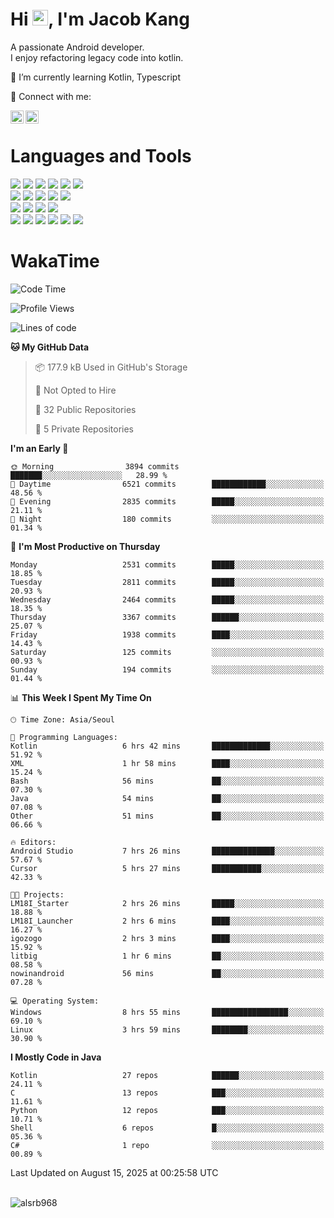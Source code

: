 # Hi <img src="https://media.giphy.com/media/hvRJCLFzcasrR4ia7z/giphy.gif" width="25px">, I'm Jacob Kang
A passionate Android developer.
</br>
I enjoy refactoring legacy code into kotlin.

🌱 I’m currently learning Kotlin, Typescript

🤝 Connect with me:

<a href="https://www.linkedin.com/in/minkyu-kang-b7477b1b2/"><img align="left" src="https://raw.githubusercontent.com/yushi1007/yushi1007/main/images/linkedin.svg" alt="Minkyu Kang | LinkedIn" width="21px"/></a>
<a href="https://www.instagram.com/_jacob_kang/"><img align="left" src="https://raw.githubusercontent.com/yushi1007/yushi1007/main/images/instagram.svg" alt="Jacob Kang | Instagram" width="21px"/></a>

</br>

# Languages and Tools

<div align="left">
<img src="https://img.shields.io/badge/java-007396?logo=java&logoColor=white"/>
<img src="https://img.shields.io/badge/kotlin-7F52FF?logo=kotlin&logoColor=white"/>
<img src="https://img.shields.io/badge/python-3776AB?logo=python&logoColor=white"/>
<img src="https://img.shields.io/badge/bash shell-4EAA25?logo=gnubash&logoColor=white"/>
<img src="https://img.shields.io/badge/c-A8B9CC?logo=c&logoColor=white"/>
<img src="https://img.shields.io/badge/c++-00599C?logo=c%2b%2b&logoColor=white"/>
</div>
<div align="left">
<img src="https://img.shields.io/badge/git-F05032?logo=git&logoColor=white"/>
<img src="https://img.shields.io/badge/github-181717?logo=github&logoColor=white"/>
<img src="https://img.shields.io/badge/mysql-4479A1?logo=mysql&logoColor=white"/>
<img src="https://img.shields.io/badge/sqlite-003B57?logo=sqlite&logoColor=white"/>
<img src="https://img.shields.io/badge/amazon AWS-232F3E?logo=amazonaws&logoColor=white"/>
</div>
<div align="left">
<img src="https://img.shields.io/badge/android-3DDC84?logo=android&logoColor=white"/>
<img src="https://img.shields.io/badge/linux-FCC624?logo=linux&logoColor=white"/>
<img src="https://img.shields.io/badge/flask-000000?logo=flask&logoColor=white"/>
<img src="https://img.shields.io/badge/arduino-00979D?logo=arduino&logoColor=white"/>
</div>
<div align="left">
<img src="https://img.shields.io/badge/slack-4A154B?logo=slack&logoColor=white"/>
<img src="https://img.shields.io/badge/notion-000000?logo=notion&logoColor=white"/>
<img src="https://img.shields.io/badge/jira-0052CC?logo=jira&logoColor=white"/>
<img src="https://img.shields.io/badge/postman-FF6C37?logo=postman&logoColor=white"/>
<img src="https://img.shields.io/badge/intellij-000000?logo=intellijidea&logoColor=white"/>
<img src="https://img.shields.io/badge/pycharm-000000?logo=pycharm&logoColor=white"/>
</div>

# WakaTime

<!--START_SECTION:waka-->
![Code Time](http://img.shields.io/badge/Code%20Time-5%2C196%20hrs%2033%20mins-blue)

![Profile Views](http://img.shields.io/badge/Profile%20Views-3-blue)

![Lines of code](https://img.shields.io/badge/From%20Hello%20World%20I%27ve%20Written-5.7%20million%20lines%20of%20code-blue)

**🐱 My GitHub Data** 

> 📦 177.9 kB Used in GitHub's Storage 
 > 
> 🚫 Not Opted to Hire
 > 
> 📜 32 Public Repositories 
 > 
> 🔑 5 Private Repositories 
 > 
**I'm an Early 🐤** 

```text
🌞 Morning                3894 commits        ███████░░░░░░░░░░░░░░░░░░   28.99 % 
🌆 Daytime                6521 commits        ████████████░░░░░░░░░░░░░   48.56 % 
🌃 Evening                2835 commits        █████░░░░░░░░░░░░░░░░░░░░   21.11 % 
🌙 Night                  180 commits         ░░░░░░░░░░░░░░░░░░░░░░░░░   01.34 % 
```
📅 **I'm Most Productive on Thursday** 

```text
Monday                   2531 commits        █████░░░░░░░░░░░░░░░░░░░░   18.85 % 
Tuesday                  2811 commits        █████░░░░░░░░░░░░░░░░░░░░   20.93 % 
Wednesday                2464 commits        █████░░░░░░░░░░░░░░░░░░░░   18.35 % 
Thursday                 3367 commits        ██████░░░░░░░░░░░░░░░░░░░   25.07 % 
Friday                   1938 commits        ████░░░░░░░░░░░░░░░░░░░░░   14.43 % 
Saturday                 125 commits         ░░░░░░░░░░░░░░░░░░░░░░░░░   00.93 % 
Sunday                   194 commits         ░░░░░░░░░░░░░░░░░░░░░░░░░   01.44 % 
```


📊 **This Week I Spent My Time On** 

```text
🕑︎ Time Zone: Asia/Seoul

💬 Programming Languages: 
Kotlin                   6 hrs 42 mins       █████████████░░░░░░░░░░░░   51.92 % 
XML                      1 hr 58 mins        ████░░░░░░░░░░░░░░░░░░░░░   15.24 % 
Bash                     56 mins             ██░░░░░░░░░░░░░░░░░░░░░░░   07.30 % 
Java                     54 mins             ██░░░░░░░░░░░░░░░░░░░░░░░   07.08 % 
Other                    51 mins             ██░░░░░░░░░░░░░░░░░░░░░░░   06.66 % 

🔥 Editors: 
Android Studio           7 hrs 26 mins       ██████████████░░░░░░░░░░░   57.67 % 
Cursor                   5 hrs 27 mins       ███████████░░░░░░░░░░░░░░   42.33 % 

🐱‍💻 Projects: 
LM18I_Starter            2 hrs 26 mins       █████░░░░░░░░░░░░░░░░░░░░   18.88 % 
LM18I_Launcher           2 hrs 6 mins        ████░░░░░░░░░░░░░░░░░░░░░   16.27 % 
igozogo                  2 hrs 3 mins        ████░░░░░░░░░░░░░░░░░░░░░   15.92 % 
litbig                   1 hr 6 mins         ██░░░░░░░░░░░░░░░░░░░░░░░   08.58 % 
nowinandroid             56 mins             ██░░░░░░░░░░░░░░░░░░░░░░░   07.28 % 

💻 Operating System: 
Windows                  8 hrs 55 mins       █████████████████░░░░░░░░   69.10 % 
Linux                    3 hrs 59 mins       ████████░░░░░░░░░░░░░░░░░   30.90 % 
```

**I Mostly Code in Java** 

```text
Kotlin                   27 repos            ██████░░░░░░░░░░░░░░░░░░░   24.11 % 
C                        13 repos            ███░░░░░░░░░░░░░░░░░░░░░░   11.61 % 
Python                   12 repos            ███░░░░░░░░░░░░░░░░░░░░░░   10.71 % 
Shell                    6 repos             █░░░░░░░░░░░░░░░░░░░░░░░░   05.36 % 
C#                       1 repo              ░░░░░░░░░░░░░░░░░░░░░░░░░   00.89 % 
```




 Last Updated on August 15, 2025 at 00:25:58 UTC
<!--END_SECTION:waka-->

</br>

<div align="left">
<img align="left" src="https://github-readme-stats.vercel.app/api/top-langs?username=alsrb968&show_icons=true&locale=en&layout=compact&theme=dark" alt="alsrb968" />
</div>
